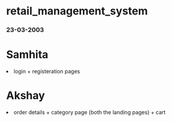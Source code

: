 ﻿# retail_management_system

### 23-03-2003

# Samhita 
  <ui>
    <li>
      login + registeration pages
    </li>
  </ui>

# Akshay
 <ui>
   <li>
     order details + category page (both the landing pages) + cart
   </li>
 </ui>
